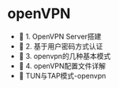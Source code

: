 # openVPN

* 📄 1. OpenVPN Server搭建
* 📄 2. 基于用户密码方式认证
* 📄 3. openvpn的几种基本模式
* 📄 4. openVPN配置文件详解
* 📄 TUN与TAP模式-openvpn

　　‍
